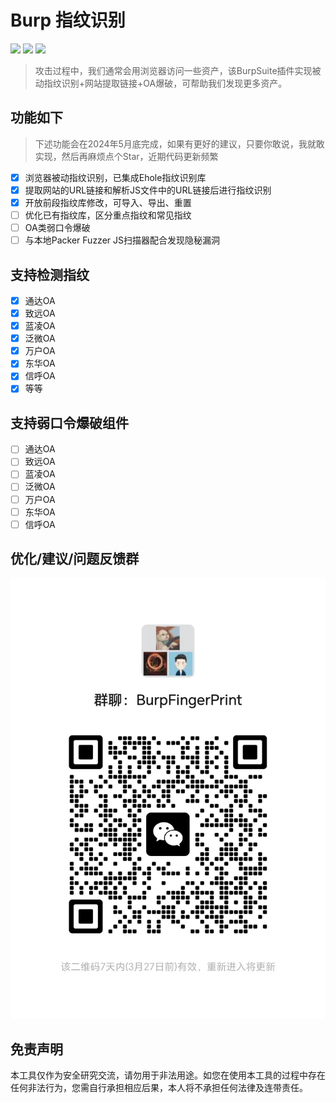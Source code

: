 # Burp 指纹识别
![](https://img.shields.io/badge/Author-Shaun-blue)
![](https://img.shields.io/badge/JDK-9+-yellow)
![](https://img.shields.io/badge/捡漏是问艺术-往往有意想不到的成果-red)
> 攻击过程中，我们通常会用浏览器访问一些资产，该BurpSuite插件实现被动指纹识别+网站提取链接+OA爆破，可帮助我们发现更多资产。

## 功能如下
> 下述功能会在2024年5月底完成，如果有更好的建议，只要你敢说，我就敢实现，然后再麻烦点个Star，近期代码更新频繁
- [x] 浏览器被动指纹识别，已集成Ehole指纹识别库
- [x] 提取网站的URL链接和解析JS文件中的URL链接后进行指纹识别
- [x] 开放前段指纹库修改，可导入、导出、重置
- [ ] 优化已有指纹库，区分重点指纹和常见指纹
- [ ] OA类弱口令爆破
- [ ] 与本地Packer Fuzzer JS扫描器配合发现隐秘漏洞

## 支持检测指纹

- [x] 通达OA
- [x] 致远OA
- [x] 蓝凌OA
- [x] 泛微OA
- [x] 万户OA
- [x] 东华OA
- [x] 信呼OA
- [x] 等等

## 支持弱口令爆破组件
- [ ] 通达OA
- [ ] 致远OA
- [ ] 蓝凌OA
- [ ] 泛微OA
- [ ] 万户OA
- [ ] 东华OA
- [ ] 信呼OA

## 优化/建议/问题反馈群
![img.png](img.png)


## 免责声明

本工具仅作为安全研究交流，请勿用于非法用途。如您在使用本工具的过程中存在任何非法行为，您需自行承担相应后果，本人将不承担任何法律及连带责任。
